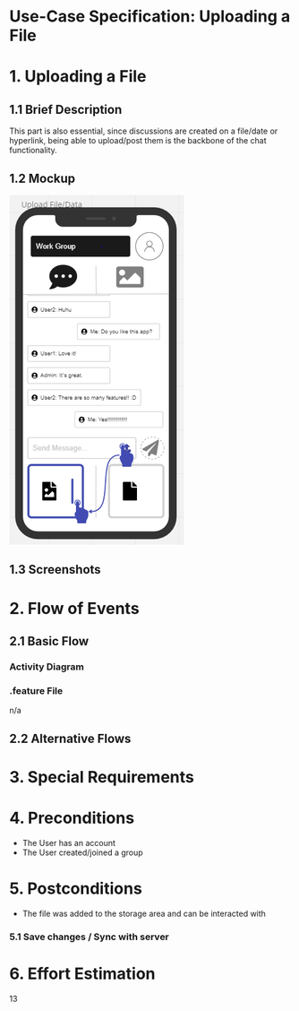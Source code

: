 # Use-Case Specification: Uploading a File

# 1. Uploading a File

## 1.1 Brief Description
This part is also essential, since discussions are created on a file/date or hyperlink, being able to upload/post them is the backbone of the chat
functionality.

## 1.2 Mockup
![OUCD](./Mock_ups/Upload%20File.PNG)

## 1.3 Screenshots


# 2. Flow of Events

## 2.1 Basic Flow


### Activity Diagram


### .feature File
n/a

## 2.2 Alternative Flows


# 3. Special Requirements


# 4. Preconditions
- The User has an account
- The User created/joined a group

# 5. Postconditions
- The file was added to the storage area and can be interacted with


### 5.1 Save changes / Sync with server

# 6. Effort Estimation
13